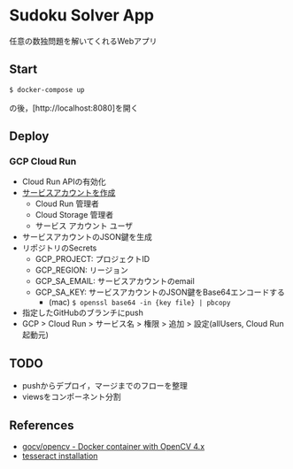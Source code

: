# Sudoku Solver App
任意の数独問題を解いてくれるWebアプリ


## Start
```sh
$ docker-compose up
```
の後，[http://localhost:8080]を開く


## Deploy
### GCP Cloud Run
- Cloud Run APIの有効化
- [サービスアカウントを作成](https://cloud.google.com/iam/docs/creating-managing-service-accounts?hl=ja#iam-service-accounts-create-console)
  - Cloud Run 管理者
  - Cloud Storage 管理者
  - サービス アカウント ユーザ
- サービスアカウントのJSON鍵を生成
- リポジトリのSecrets
  - GCP_PROJECT: プロジェクトID
  - GCP_REGION: リージョン
  - GCP_SA_EMAIL: サービスアカウントのemail
  - GCP_SA_KEY: サービスアカウントのJSON鍵をBase64エンコードする
    - (mac) `$ openssl base64 -in {key file} | pbcopy`
- 指定したGitHubのブランチにpush
- GCP > Cloud Run > サービス名 > 権限 > 追加 > 設定(allUsers, Cloud Run 起動元)


## TODO
- pushからデプロイ，マージまでのフローを整理
- viewsをコンポーネント分割

## References

- [gocv/opencv - Docker container with OpenCV 4.x](https://hub.docker.com/r/gocv/opencv)
- [tesseract installation](https://github.com/tesseract-ocr/tessdoc/blob/main/Installation.md)
